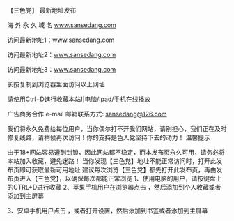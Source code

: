 【三色党】 最新地址发布

海 外 永 久 域 名 www.sansedang.com

访问最新地址1：www.sansedang.com

访问最新地址2：www.sansedang.com

访问最新地址3：www.sansedang.com

长按复制到浏览器里面访问以上网址

請使用Ctrl+D進行收藏本站!|电脑/Ipad/手机在线播放

广告商务合作 e-mail 邮箱联系方式: sansedang@126.com

我们将永久免费给每位用户，当你偶尔打不开我们网站，请别担心，我们正在及时修复线路，请稍候再次访问！你的支持是色人党坚持下去的动力！ 温馨提示

由于18+网站容易遭到封锁，因此网站都不稳定，而本发布页永久可用，请务必将本站加入收藏，避免迷路！ 当你发现【三色党】地址不能正常访问时，打开此发布页即可获取最新可用地址 建议每次浏览【三色党】都先打开此发布页，再由发布页进入【三色党】，以确保每次都能正常浏览 1、使用电脑的用户，请按键盘上的CTRL+D进行收藏 2、苹果手机用户在浏览器点击 ，然后添加到个人收藏或者添加到主屏幕

3、安卓手机用户点击 ，或者打开设置，然后添加到书签或者添加到主屏幕
